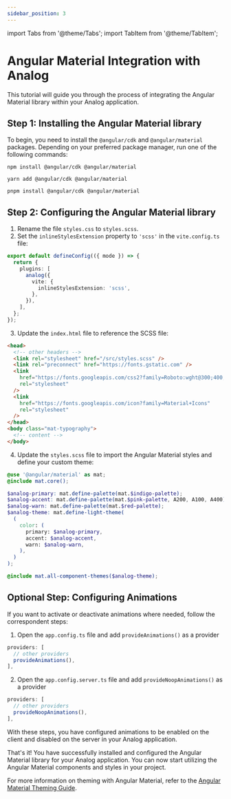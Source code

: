 ```yaml
---
sidebar_position: 3
---
```


import Tabs from '@theme/Tabs';
import TabItem from '@theme/TabItem';

# Angular Material Integration with Analog

This tutorial will guide you through the process of integrating the Angular Material library within your Analog application.

## Step 1: Installing the Angular Material library

To begin, you need to install the `@angular/cdk` and `@angular/material` packages. Depending on your preferred package manager, run one of the following commands:

<Tabs groupId="package-manager">
  <TabItem value="npm">

```shell
npm install @angular/cdk @angular/material
```

  </TabItem>

  <TabItem label="yarn" value="yarn">

```shell
yarn add @angular/cdk @angular/material
```

  </TabItem>

  <TabItem value="pnpm">

```shell
pnpm install @angular/cdk @angular/material
```

  </TabItem>
</Tabs>

## Step 2: Configuring the Angular Material library

1. Rename the file `styles.css` to `styles.scss`.
2. Set the `inlineStylesExtension` property to `'scss'` in the `vite.config.ts` file:

```ts
export default defineConfig(({ mode }) => {
  return {
    plugins: [
      analog({
        vite: {
          inlineStylesExtension: 'scss',
        },
      }),
    ],
  };
});
```

3. Update the `index.html` file to reference the SCSS file:

```html
<head>
  <!-- other headers -->
  <link rel="stylesheet" href="/src/styles.scss" />
  <link rel="preconnect" href="https://fonts.gstatic.com" />
  <link
    href="https://fonts.googleapis.com/css2?family=Roboto:wght@300;400;500&display=swap"
    rel="stylesheet"
  />
  <link
    href="https://fonts.googleapis.com/icon?family=Material+Icons"
    rel="stylesheet"
  />
</head>
<body class="mat-typography">
  <!-- content -->
</body>
```

4. Update the `styles.scss` file to import the Angular Material styles and define your custom theme:

```scss
@use '@angular/material' as mat;
@include mat.core();

$analog-primary: mat.define-palette(mat.$indigo-palette);
$analog-accent: mat.define-palette(mat.$pink-palette, A200, A100, A400);
$analog-warn: mat.define-palette(mat.$red-palette);
$analog-theme: mat.define-light-theme(
  (
    color: (
      primary: $analog-primary,
      accent: $analog-accent,
      warn: $analog-warn,
    ),
  )
);

@include mat.all-component-themes($analog-theme);
```

## Optional Step: Configuring Animations

If you want to activate or deactivate animations where needed, follow the correspondent steps:

1. Open the `app.config.ts` file and add `provideAnimations()` as a provider

```ts
providers: [
  // other providers
  provideAnimations(),
],
```

2. Open the `app.config.server.ts` file and add `provideNoopAnimations()` as a provider

```ts
providers: [
  // other providers
  provideNoopAnimations(),
],
```

With these steps, you have configured animations to be enabled on the client and disabled on the server in your Analog application.

That's it! You have successfully installed and configured the Angular Material library for your Analog application. You can now start utilizing the Angular Material components and styles in your project.

For more information on theming with Angular Material, refer to the [Angular Material Theming Guide](https://material.angular.io/guide/theming).
